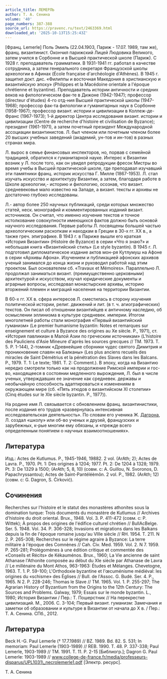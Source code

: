 ```yaml
---
article_title: ЛЕМЕРЛЬ
author: Т. А. Сенина
volume: '40'
page_numbers: 387-388
source_url: https://pravenc.ru/text/2463369.html
downloaded_at: '2025-10-13T15:25:43Z'
---
```


[Франц. Lemerle] Поль Эмиль (22.04.1903, Париж - 17.07. 1989, там же), франц. византинист. Окончил парижский Лицей Людовика Великого, затем учился в Сорбонне и в Высшей практической школе (Париж). С 1928 г. преподаватель грамматики. В 1931-1941 гг. работал в качестве сотрудника, а затем генерального секретаря Французской школы археологии в Афинах (École française d'archéologie d'Athènes). В 1945 г. защитил докт. дис. «Филиппы и восточная Македония в христианскую и византийскую эпоху» (Philippes et la Macédoine orientale a l'époque chrétienne et byzantine). Преподаватель истории античности и средних веков на филологическом фак-те в Дижоне (1942-1947); профессор (directeur d'études) 4-го отд-ния Высшей практической школы (1947-1968); профессор фак-та филологии и гуманитарных наук в Сорбонне (1958-1967); профессор визант. истории и цивилизации в Коллеж-де-Франс (1967-1973); 1-й директор Центра исследования визант. истории и цивилизации (Centre de recherche d'histoire et civilisation de Byzance); президент (1961-1971), а затем почетный президент Международной ассоциации византинистов. Л. был членом или почетным членом более 20 высших учебных заведений (академий, ун-тов и ин-тов) в разных странах мира.

Л. вырос в семье финансовых инспекторов, но, порвав с семейной традицией, обратился к гуманитарной науке. Интерес к Византии возник у Л. после того, как он увидел репродукции фресок Мистры во время учебы в Высшей практической школе, где преподавал изучавший эти памятники франц. историк искусства Г. Милле (1867-1953). Л. стал изучать искусство и архитектуру Византии, а затем, благодаря работе в Школе археологии,- историю и филологию, осознав, что визант. средневековье мало известно на Западе, а визант. тексты и архивы не достаточно глубоко исследованы.

Л.- автор более 250 научных публикаций, среди которых множество статей, неск. монографий и комментированных изданий визант. источников. Он считал, что именно изучение текстов и точное истолкование совокупности имеющихся фактов должно быть основой научного исследования. Первые работы Л. посвящены большей частью археологическим раскопкам и находкам в Греции в 30-х гг. XX в., а также греч. эпиграфике. В 1943 г. в Париже вышли его краткая «История Византии» (Histoire de Byzance) в серии «Что я знаю?» и небольшая книга «Византийский стиль» (Le style byzantin). В 1945 г. Л. подготовил дипломатическое издание актов мон-ря Кутлумуш на Афоне в серии «Архивы Афона». Изучением и публикацией афонских архивов ученый занимался до конца жизни и руководил работой над этим проектом. Был основателем сб. «Travaux et Mémoires». Параллельно Л. продолжал заниматься визант. (преимущественно церковными) архитектурой и искусством, изучал юридические документы и аграрные вопросы, исследовал монастырские архивы, историю вторжений племен и миграций населения на территории Византии.

В 60-х гг. XX в. сфера интересов Л. сместилась в сторону изучения политической истории, религ. движений и лит. (в т. ч. агиографических) текстов. Он писал об отношении византийцев к античному наследию, об осмыслении эллинизма в культуре средневек. империи. Итогом многолетней работы стали монография «Первый византийский гуманизм» (Le premier humanisme byzantin: Notes et remarques sur enseignement et culture à Byzance des origines au Xe siècle. P., 1971), ст. «История павликиан в Малой Азии по греческим источникам» (L'histoire des Pauliciens d'Asie Mineure d'après les sources grecques // TM. 1973. T. 5. P. 1-144), 2-томник «Древнейшие сборники чудес святого Димитрия и проникновение славян на Балканы» (Les plus anciens recueils des miracles de Saint Démétrius et la pénétration des Slaves dans les Balcans. P., 1979. T. 1: Le texte; 1981. T. 2: Comment.). В эпоху, когда на Византию нередко смотрели только как на продолжение Римской империи и гос-во, находящееся в состоянии медленного вырождения, Л. был в числе ученых, утверждавших ее значение как средневек. державы и необычайную способность адаптироваться к изменениям в окружающем мире (сб. «Пять этюдов о византийском XI столетии» (Cinq études sur le XIe siècle byzantin. P., 1977)).

На родине имя Л. связывается с обновлением франц. византинистики, после издания его трудов «развернулась интенсивная исследовательская деятельность». По словам его ученика Ж. [Дагрона](https://pravenc.ru/text/Дагрона.html), Л. создал «школу» или об-во ученых и друзей, французских и зарубежных, к-рые многим ему обязаны, и «прежде всего определенным понятием о научных взаимоотношениях».

## Литература

Изд.: Actes de Kutlumus. P., 1945-1946, 19882. 2 vol. (ArAth; 2); Actes de Lavra. P., 1970. Pt. 1: Des origines à 1204; 1977. Pt. 2: De 1204 à 1328; 1979. Pt. 3: De 1329 à 1500; (ArAth; 5, 8, 10) (совм. с: A. Guillou, N. Svoronos, D. Papachryssantou); Actes de Saint-Pantéléèmôn. 2 vol. P., 1982. (ArAth; 12) (совм. с: G. Dagron, S. Ćirković).

## Сочинения

Recherches sur l'histoire et le statut des monastères athonites sous la domination turque: Trois documents du monastère de Kutlumus // Archives d'histoire du droit oriental. Brux., 1948. Vol. 3. P. 411-472 (совм. с: P. Wittek); À propos des origines de l'édifice culturel chrétien // BullAcBelge. Ser. 5. 1948. Vol. 34. P. 306-328; Invasions et migrations dans les Balkans depuis la fin de l'époque romaine jusqu'au VIIIe siècle // RH. 1954. T. 211. N 2. P. 265-308; Recherches sur le régime agraire à Byzance: La terre militaire à l'époque des Comnènes // Cah. Civ. Med. 1959. Vol. 2. N 7. 1959. P. 265-281; Prolégomènes à une édition critique et commentée des «Conseils et Récits» de Kékauménos. Brux., 1960; La Vie ancienne de saint Athanase l'Athonite composée au début du XIe siècle par Athanase de Lavra // Le millénaire du Mont Athos, 963-1963: Études et Mélanges. Chevetogne, 1963. T. 1. P. 59-100; L'Orthodoxie byzantine et l'œcuménisme médiéval: les origines du «schisme» des Églises // Bull. de l'Assoc. G. Budé. Ser. 4. P., 1965. N 2. P. 228-246; Thomas le Slave // TM. 1965. Vol. 1. P. 255-297; The Agrarian History of Byzantium from the Origins to the 12th Century: The Sources and Problems. Galway, 1979; Essais sur le monde byzantin. L., 1980; История Византии / Пер.: Т. Пошерстник // На перекрестке цивилизаций. М., 2006. С. 3-104; Первый визант. гуманизм: Замечания и заметки об образовании и культуре в Византии от начала до Х в. / Пер.: Т. А. Сенина. СПб., 2012.

## Литература

Beck H.-G. Paul Lemerle († 17.7.1989) // BZ. 1989. Bd. 82. S. 531; In memoriam: Paul Lemerle (1903-1989) // REB. 1990. T. 48. P. 337-338; Paul Lemerle, 1903-1989 // TM. 1991. Т. 11. Р. 2-15 [Библиогр.]; Dagron G. Paul Lemerle: 1903-1989 // www.college-de-france.fr/media/professeurs-disparus/UPL1031\_necrolemerle1.pdf [Электр. ресурс].

Т. А. Сенина
